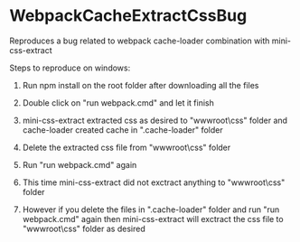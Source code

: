 # WebpackCacheExtractCssBug
Reproduces a bug related to webpack cache-loader combination with mini-css-extract

Steps to reproduce on windows:

1. Run npm install on the root folder after downloading all the files

2. Double click on "run webpack.cmd" and let it finish

3. mini-css-extract extracted css as desired to "wwwroot\css" folder and cache-loader created cache in ".cache-loader" folder

4. Delete the extracted css file from "wwwroot\css" folder

5. Run "run webpack.cmd" again

6. This time mini-css-extract did not exctract anything to "wwwroot\css" folder

7. However if you delete the files in ".cache-loader" folder and run "run webpack.cmd" again then mini-css-extract will exctract the css file to "wwwroot\css" folder as desired
